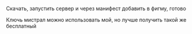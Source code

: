 Скачать, запустить сервер и через манифест добавить в фигму, готово

Ключь мистрал можно использовать мой, но лучше получить такой же бесплатный

